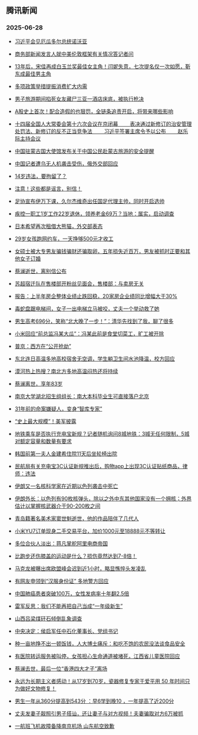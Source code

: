 ## 腾讯新闻 
### 2025-06-28

+ [习近平会见厄瓜多尔总统诺沃亚](https://view.inews.qq.com/a/20250627A05JA400)

+ [商务部新闻发言人就中美伦敦框架有关情况答记者问](https://view.inews.qq.com/a/20250627A05HE300)

+ [13年后，宋佳再成白玉兰奖最佳女主角！闫妮失意，七次提名仅一次如愿，靳东成最佳男主角
](https://view.inews.qq.com/a/20250627A09V7100)

+ [多项政策举措提振消费扩大内需](https://view.inews.qq.com/a/20250626A0A4H500)

+ [男子旅游期间掐死女友藏尸三亚一酒店床底，被执行枪决](https://view.inews.qq.com/a/20250627A09AGC00)

+ [A股史上首次！配合造假的也狠罚，全链条追责开启，将带来哪些影响](https://view.inews.qq.com/a/20250627A09GEH00)

+ [十四届全国人大常委会第十六次会议在京闭幕
　　表决通过新修订的治安管理处罚法、新修订的反不正当竞争法
　　习近平签署主席令予以公布
　　赵乐际主持会议](https://view.inews.qq.com/a/20250627A05KRZ00)

+ [中国驻蒙古国大使馆发布关于中国公民赴蒙古旅游的安全提醒](https://view.inews.qq.com/a/20250627A05C0900)

+ [中国记者遭乌无人机袭击受伤，俄外交部回应](https://view.inews.qq.com/a/20250627A036AB00)

+ [14岁违法，要拘留了？](https://view.inews.qq.com/a/20250627A05HWA00)

+ [注意！这些都是谣言，别信！](https://view.inews.qq.com/a/20250627A04EY200)

+ [足协宣布伊万下课，久尔杰维奇出任国足代理主帅，同时开启选帅](https://view.inews.qq.com/a/20250612A06QZG00)

+ [疾控一职工1岁工作22岁退休，领养老金69万？当地：属实，启动调查](https://view.inews.qq.com/a/20250627A04XKZ00)

+ [日本希望再次租借大熊猫，外交部表态](https://view.inews.qq.com/a/20250627A061QF00)

+ [29岁女孩跑网约车，一天挣够500元才收工](https://view.inews.qq.com/a/20250627A042Z700)

+ [女硕士被大专男友骗钱骗财还骗取卵，五年损失近百万，男友被抓时正要和其他女子订婚](https://view.inews.qq.com/a/20250627V02NM000)

+ [蔡澜逝世，离别信公布](https://view.inews.qq.com/a/20250627A06EOV00)

+ [苏超宿迁队在售楼部开粉丝见面会，售楼部：与卖房无关](https://view.inews.qq.com/a/20250627A07TD800)

+ [报告：上半年房企整体业绩止跌回稳，20家房企业绩同比增幅大于30%](https://view.inews.qq.com/a/20250627A09IWY00)

+ [毒蛇盘踞电梯间，女子一出电梯立马被咬，丈夫一个举动救了她](https://view.inews.qq.com/a/20250627V02H9I00)

+ [男生高考696分，笑称“北大晚了一步！”：清华先找到了我，聊了很多](https://view.inews.qq.com/a/20250627V03WLQ00)

+ [小米回应“前总监冯某大瓜”：冯某此前是食堂切菜工，旷工被开除](https://view.inews.qq.com/a/20250627A05CNM00)

+ [普京：西方在“公开抢劫”](https://view.inews.qq.com/a/20250627A04RMY00)

+ [东北连日高温多地高校宿舍无空调，学生躺卫生间水池降温，校方回应](https://view.inews.qq.com/a/20250627A058A000)

+ [漠河热上热搜？南北方多地高温闷热还将持续](https://view.inews.qq.com/a/20250627A08AZD00)

+ [蔡澜离世，享年83岁](https://view.inews.qq.com/a/20250627A063SW00)

+ [南京大学湖北招生组组长：南大本科毕业生可直接落户北京](https://view.inews.qq.com/a/20250627A03QY400)

+ [31年前的命案嫌疑人，变身“智库专家”](https://view.inews.qq.com/a/20250627A020XF00)

+ [“史上最大规模”！美军披露](https://view.inews.qq.com/a/20250627A050EE00)

+ [地铁乘车是否执行充电宝新规？记者随机询问8城地铁：3城无任何限制，5城对额定容量和数量有要求](https://view.inews.qq.com/a/20250627A08ZPD00)

+ [韩国前第一夫人金建希住院11天后坐轮椅出院](https://view.inews.qq.com/a/20250627V09B8I00)

+ [民航局有关充电宝3C认证新规推出后，购物app上出现3C认证贴纸商品，律师：违法](https://view.inews.qq.com/a/20250627A08FS000)

+ [伊朗又一名核科学家在近期以色列袭击中死亡](https://view.inews.qq.com/a/20250627A07TAZ00)

+ [伊朗外长：以色列有90枚核弹头，除以之外中东其他国家没有一个拥核；外界估计以掌握核武器介于90-200枚之间](https://view.inews.qq.com/a/20250627A024XS00)

+ [青岛籍著名美术家窦世魁逝世，他的作品陪伴了几代人](https://view.inews.qq.com/a/20250627A03IT900)

+ [小米YU7订单现身二手交易平台，加价1000元至18888元不等转让](https://view.inews.qq.com/a/20250627A04I7100)

+ [多位合伙人淡出：蒋凡掌舵阿里电商帝国](https://view.inews.qq.com/a/20250627A06KEC00)

+ [比跑步还伤膝盖的运动是什么？损伤竟然达到7-8倍！](https://view.inews.qq.com/a/20250627V03VE900)

+ [马克龙被曝出席欧盟峰会迟到近1小时，略显憔悴头发凌乱](https://view.inews.qq.com/a/20250627A04UD100)

+ [有网友申领到“汉服身份证” 多地警方回应](https://view.inews.qq.com/a/20250627A09SAV00)

+ [中国肺癌患者突破100万，女性发病率十年翻2.5倍](https://view.inews.qq.com/a/20250627A06Y1A00)

+ [雷军反思：我们不能再把自己当成“一年级新生”](https://view.inews.qq.com/a/20250627A058PE00)

+ [山西吕梁煤矸石倾倒乱象调查](https://view.inews.qq.com/a/20250627A02F8Z00)

+ [中央决定：侯启军任中石化董事长、党组书记](https://view.inews.qq.com/a/20250627A089FE00)

+ [种一亩地挣不出一顿饭钱，人大博士痛斥：和吃不饱的农民没法谈食品安全](https://view.inews.qq.com/a/20250626V09S2V00)

+ [有医院转运服务被叫停，女孩担心生命通道被堵死，江西省儿童医院回应](https://view.inews.qq.com/a/20250627A02PAW00)

+ [蔡澜去世，最后一位“香港四大才子”离场](https://view.inews.qq.com/a/20250627A068NT00)

+ [永远为长期主义者感动！从17岁到70岁，瓷器修复专家于爱平用 50 年时间只为做好文物修复！](https://view.inews.qq.com/a/20250627V04POR00)

+ [男生一年从360分提高到543分 ：早6学到晚10 ，一年提高了近200分](https://view.inews.qq.com/a/20250626V0AVR800)

+ [丈夫发妻子靓照引男子搭讪，还让妻子与对方视频！夫妻骗取对方6万被抓](https://view.inews.qq.com/a/20250627A04YOV00)

+ [一航班飞机故障备降南京机场 山东航空致歉](https://view.inews.qq.com/a/20250627A08ZDE00)

